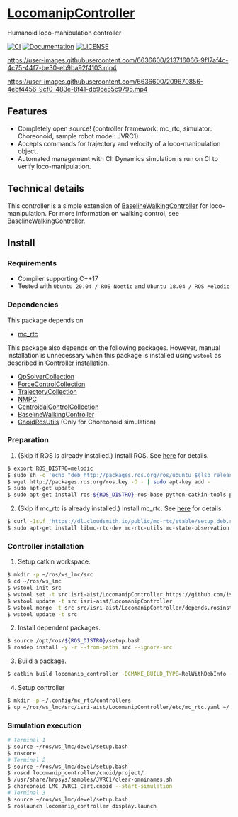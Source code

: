 # [LocomanipController](https://github.com/isri-aist/LocomanipController)
Humanoid loco-manipulation controller

[![CI](https://github.com/isri-aist/LocomanipController/actions/workflows/ci-catkin.yaml/badge.svg)](https://github.com/isri-aist/LocomanipController/actions/workflows/ci-catkin.yaml)
[![Documentation](https://img.shields.io/badge/doxygen-online-brightgreen?logo=read-the-docs&style=flat)](https://isri-aist.github.io/LocomanipController/)
[![LICENSE](https://img.shields.io/github/license/isri-aist/LocomanipController)](https://github.com/isri-aist/LocomanipController/blob/master/LICENSE)

https://user-images.githubusercontent.com/6636600/213716066-9f17af4c-4c75-44f7-be30-eb9ba92f4103.mp4

https://user-images.githubusercontent.com/6636600/209670856-4ebf4456-9cf0-483e-8f41-db9ce55c9795.mp4

## Features
- Completely open source! (controller framework: mc_rtc, simulator: Choreonoid, sample robot model: JVRC1)
- Accepts commands for trajectory and velocity of a loco-manipulation object.
- Automated management with CI: Dynamics simulation is run on CI to verify loco-manipulation.

## Technical details
This controller is a simple extension of [BaselineWalkingController](https://github.com/isri-aist/BaselineWalkingController) for loco-manipulation.
For more information on walking control, see [BaselineWalkingController](https://github.com/isri-aist/BaselineWalkingController).

## Install

### Requirements
- Compiler supporting C++17
- Tested with `Ubuntu 20.04 / ROS Noetic` and `Ubuntu 18.04 / ROS Melodic`

### Dependencies
This package depends on
- [mc_rtc](https://jrl-umi3218.github.io/mc_rtc)

This package also depends on the following packages. However, manual installation is unnecessary when this package is installed using `wstool` as described in [Controller installation](#controller-installation).
- [QpSolverCollection](https://github.com/isri-aist/QpSolverCollection)
- [ForceControlCollection](https://github.com/isri-aist/ForceControlCollection)
- [TrajectoryCollection](https://github.com/isri-aist/TrajectoryCollection)
- [NMPC](https://github.com/isri-aist/NMPC)
- [CentroidalControlCollection](https://github.com/isri-aist/CentroidalControlCollection)
- [BaselineWalkingController](https://github.com/isri-aist/BaselineWalkingController)
- [CnoidRosUtils](https://github.com/isri-aist/CnoidRosUtils) (Only for Choreonoid simulation)

### Preparation
1. (Skip if ROS is already installed.) Install ROS. See [here](http://wiki.ros.org/ROS/Installation) for details.
```bash
$ export ROS_DISTRO=melodic
$ sudo sh -c 'echo "deb http://packages.ros.org/ros/ubuntu $(lsb_release -sc) main" > /etc/apt/sources.list.d/ros-latest.list'
$ wget http://packages.ros.org/ros.key -O - | sudo apt-key add -
$ sudo apt-get update
$ sudo apt-get install ros-${ROS_DISTRO}-ros-base python-catkin-tools python-rosdep
```

2. (Skip if mc_rtc is already installed.) Install mc_rtc. See [here](https://jrl-umi3218.github.io/mc_rtc/tutorials/introduction/installation-guide.html) for details.
```bash
$ curl -1sLf 'https://dl.cloudsmith.io/public/mc-rtc/stable/setup.deb.sh' | sudo -E bash
$ sudo apt-get install libmc-rtc-dev mc-rtc-utils mc-state-observation jvrc-choreonoid libcnoid-dev ros-${ROS_DISTRO}-mc-rtc-plugin ros-${ROS_DISTRO}-mc-rtc-rviz-panel libeigen-qld-dev
```

### Controller installation
1. Setup catkin workspace.
```bash
$ mkdir -p ~/ros/ws_lmc/src
$ cd ~/ros/ws_lmc
$ wstool init src
$ wstool set -t src isri-aist/LocomanipController https://github.com/isri-aist/LocomanipController --git -y
$ wstool update -t src isri-aist/LocomanipController
$ wstool merge -t src src/isri-aist/LocomanipController/depends.rosinstall
$ wstool update -t src
```

2. Install dependent packages.
```bash
$ source /opt/ros/${ROS_DISTRO}/setup.bash
$ rosdep install -y -r --from-paths src --ignore-src
```

3. Build a package.
```bash
$ catkin build locomanip_controller -DCMAKE_BUILD_TYPE=RelWithDebInfo -DENABLE_QLD=ON --catkin-make-args all tests
```

4. Setup controller
```bash
$ mkdir -p ~/.config/mc_rtc/controllers
$ cp ~/ros/ws_lmc/src/isri-aist/LocomanipController/etc/mc_rtc.yaml ~/.config/mc_rtc/mc_rtc.yaml
```

### Simulation execution
```bash
# Terminal 1
$ source ~/ros/ws_lmc/devel/setup.bash
$ roscore
# Terminal 2
$ source ~/ros/ws_lmc/devel/setup.bash
$ roscd locomanip_controller/cnoid/project/
$ /usr/share/hrpsys/samples/JVRC1/clear-omninames.sh
$ choreonoid LMC_JVRC1_Cart.cnoid --start-simulation
# Terminal 3
$ source ~/ros/ws_lmc/devel/setup.bash
$ roslaunch locomanip_controller display.launch
```
